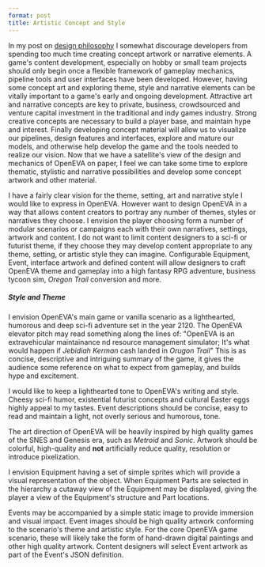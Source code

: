 ```yaml
---
format: post
title: Artistic Concept and Style
---
```

In my post on <a href="https://maxmurder.github.io/OpenEVA/2017/04/24/PhilosophyOfDesign.html">design philosophy</a> I somewhat discourage developers from spending too much time creating concept artwork or narrative elements. A game's content development, especially on hobby or small team projects should only begin once a flexible framework of gameplay mechanics, pipeline tools and user interfaces
have been developed. However, having some concept art and exploring theme, style and narrative elements can be vitally important to a game's early and ongoing development. Attractive art and narrative concepts are key to private, business, crowdsourced and venture capital investment in the traditional and indy games industry. Strong creative concepts are necessary to build a player base, and maintain hype and interest. Finally developing concept material will allow us to visualize our pipelines, design features and interfaces, explore and mature our models, and otherwise help develop the game and the tools needed to realize our vision. Now that we have a satellite's view of the design and mechanics of OpenEVA on paper, I feel we can take some time to explore thematic, stylistic and narrative possibilities and develop some concept artwork and other material.

I have a fairly clear vision for the theme, setting, art and narrative style I would like to express in OpenEVA. However want to design OpenEVA in a way that allows content creators to portray any number of themes, styles or narratives they choose. I envision the player choosing form a number of modular scenarios or campaigns each with their own narratives, settings, artwork and content. I do not want to limit content designers to a sci-fi or futurist theme, if they choose they may develop content appropriate to any theme, setting, or artistic style they can imagine. Configurable Equipment, Event, interface artwork and defined content will allow designers to craft OpenEVA theme and gameplay into a high fantasy RPG adventure, business tycoon sim, <i>Oregon Trail</i> conversion and more. 

##### Style and Theme

I envision OpenEVA's main game or vanilla scenario as a lighthearted, humorous and deep sci-fi adventure set in the year 2120. The OpenEVA elevator pitch may read something along the lines of: "OpenEVA is an extravehicular maintainance  nd resource management simulator; It's what would happen if <i>Jebidiah Kerman</i> cash landed in <i>Orugon Trail</i>" This is as concise, descriptive and intriguing summary of the game, it gives the audience some reference on what to expect from gameplay, and builds hype and excitement.

I would like to keep a lighthearted tone to OpenEVA's writing and style. Cheesy sci-fi humor, existential futurist concepts and cultural Easter eggs highly appeal to my tastes. Event descriptions should be concise, easy to read and maintain a light, not overly serious and humorous, tone.

The art direction of OpenEVA will be heavily inspired by high quality games of the SNES and Genesis era, such as <i>Metroid</i> and <i>Sonic</i>. Artwork should be colorful, high-quality and <b>not</b> artificially reduce quality, resolution or introduce pixelization.

I envision Equipment having a set of simple sprites which will provide a visual representation of the object. When Equipment Parts are selected in the hierarchy a cutaway view of the Equipment may be displayed, giving the player a view of the Equipment's structure and Part locations.

Events may be accompanied by a simple static image to provide immersion and visual impact. Event images should be high quality artwork conforming to the scenario's theme and artistic style. For the core OpenEVA game scenario, these will likely take the form of hand-drawn digital paintings and other high quality artwork. Content designers will select Event artwork as part of the Event's JSON definition. 
